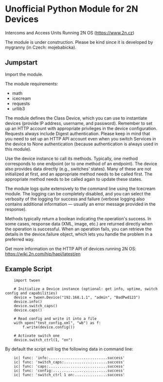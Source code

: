 # Unofficial Python Module for 2N Devices

Intercoms and Access Units Running 2N OS (https://www.2n.cz)

The module is under construction. Please be kind since it is developed by mygranny (in Czech: mojebabicka).

## Jumpstart

Import the module.

The module requirements:

* math
* icecream
* requests
* urllib3

The module defines the Class Device, which you can use to instantiate devices (provide IP address, username, and password). Remember to set up an HTTP account with appropriate privileges in the device configuration. Requests always include Digest authentication. Please keep in mind that you need to set up an HTTP API account even when you switch Services in the device to None authentication (because authentication is always used in this module).

Use the device instance to call its methods. Typically, one method corresponds to one endpoint (or to one method of an endpoint). The device also provides data directly (e.g., switches' states). Many of these are not initialized at first, and an appropriate method needs to be called first. The appropriate method needs to be called again to update these states.

The module logs quite extensively to the command line using the Icecream module. The logging can be completely disabled, and you can select the verbosity of the logging for success and failure (verbose logging also contains additional information — usually an error message provided in the response).

Methods typically return a boolean indicating the operation's success. In some cases, response data (XML, image, etc.) are returned directly when the operation is successful. When an operation fails, you can retrieve the details in the device.failure object, which lets you handle the problem in a preferred way.

Get more information on the HTTP API of devices running 2N OS: https://wiki.2n.com/hip/hapi/latest/en

## Example Script

        import twoen

        # Initialize a Device instance (optional: get info, uptime, switch config and capabilities)
        device = twoen.Device("192.168.1.1", "admin", "BadPwd123")
        device.info()
        device.switch_caps()
        device.caps()

        # Read config and write it into a file
        with open("test_config.xml", "wb") as f:
            f.write(device.config())

        # Activate switch one
        device.switch_ctrl(1, "on")

By default the script will log the following data in command line:

        ic| func: 'info:...........................success'
        ic| func: 'switch_caps:....................success'
        ic| func: 'caps:...........................success'
        ic| func: 'config:.........................success'
        ic| func: 'switch_ctrl 1 on:...............success'
